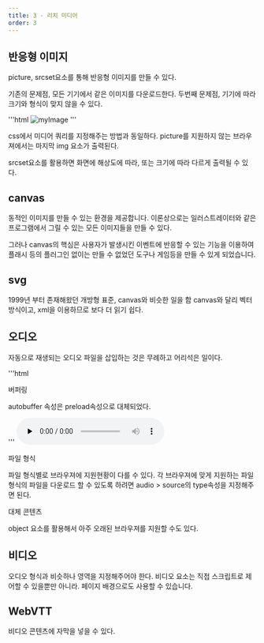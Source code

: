 ```yaml
---
title: 3 - 리치 미디어 
order: 3
---
```


## 반응형 이미지 

picture, srcset요소를 통해 반응형 이미지를 만들 수 있다. 

기존의 문제점, 모든 기기에서 같은 이미지를 다운로드한다. 
두번째 문제점, 기기에 따라 크기와 형식이 맞지 않을 수 있다.

'''html
<picture>
  <source media="(min-width: 1024px)" srcset="fullsize.jpg">
  <img src="crop.jpg" alt="myImage">
</picture>
'''

css에서 미디어 쿼리를 지정해주는 방법과 동일하다.
picture를 지원하지 않는 브라우져에서는 마지막 img 요소가 출력된다.

srcset요소를 활용하면 화면에 해상도에 따라, 또는 크기에 따라 다르게 출력될 수 있다. 

## canvas

동적인 이미지를 만들 수 있는 환경을 제공합니다. 
이론상으로는 일러스트레이터와 같은 프로그램에서 그릴 수 있는 모든 이미지들을 만들 수 있다. 

그러나 canvas의 핵심은 사용자가 발생시킨 이벤트에 반응할 수 있는 기능을 이용하여 
플래시 등의 플러그인 없이는 만들 수 없었던 도구나 게임등을 만들 수 있게 되었습니다. 

## svg

1999년 부터 존재해왔던 개방형 표준, canvas와 비슷한 일을 함 
canvas와 달리 벡터방식이고, xml을 이용하므로 보다 더 읽기 쉽다. 

## 오디오 

자동으로 재생되는 오디오 파일을 삽입하는 것은 무례하고 어리석은 일이다. 

'''html
<audio src="aaa.mp3" autoplay>
<audio src="aaa.mp3" autoplay loop>
'''

버퍼링 

autobuffer 속성은 preload속성으로 대체되었다.

'''
<audio src="aaa.mp3" controls preload="none">
'''

파일 형식

파일 형식별로 브라우져에 지원현황이 다를 수 있다. 
각 브라우져에 맞게 지원하는 파일 형식의 파일을 다운로드 할 수 있도록 하려면
audio > source의 type속성을 지정해주면 된다. 

대체 콘텐츠

object 요소를 활용해서 아주 오래된 브라우져를 지원할 수도 있다. 


## 비디오 

오디오 형식과 비슷하나 영역을 지정해주어야 한다. 
비디오 요소는 직접 스크립트로 제어할 수 있을뿐만 아니라. 페이지 배경으로도 사용할 수 있습니다. 

## WebVTT 

비디오 콘텐츠에 자막을 넣을 수 있다. 